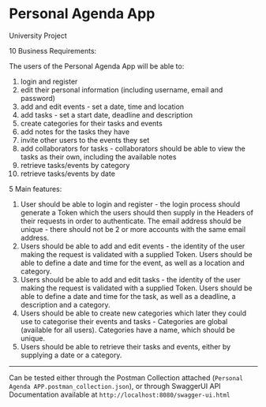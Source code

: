 # Personal Agenda App
University Project

10 Business Requirements:

The users of the Personal Agenda App will be able to:

1) login and register
2) edit their personal information (including username, email and password)
3) add and edit events - set a date, time and location
4) add tasks - set a start date, deadline and description
5) create categories for their tasks and events
6) add notes for the tasks they have
7) invite other users to the events they set
8) add collaborators for tasks - collaborators should be able to view the tasks as their own, including the available notes
9) retrieve tasks/events by category
10) retrieve tasks/events by date

5 Main features:

1) User should be able to login and register - the login process should generate a Token which the users should then supply in the Headers of their requests in order to authenticate. The email address should be unique - there should not be 2 or more accounts with the same email address. 
2) Users should be able to add and edit events - the identity of the user making the request is validated with a supplied Token. Users should be able to define a date and time for the event, as well as a location and category.
3) Users should be able to add and edit tasks - the identity of the user making the request is validated with a supplied Token. Users should be able to define a date and time for the task, as well as a deadline, a description and a category.
4) Users should be able to create new categories which later they could use to categorise their events and tasks - Categories are global (available for all users). Categories have a name, which should be unique.
5) Users should be able to retrieve their tasks and events, either by supplying a date or a category.

---

Can be tested either through the Postman Collection attached (`Personal Agenda APP.postman_collection.json`), or through SwaggerUI API Documentation available at `http://localhost:8080/swagger-ui.html`
